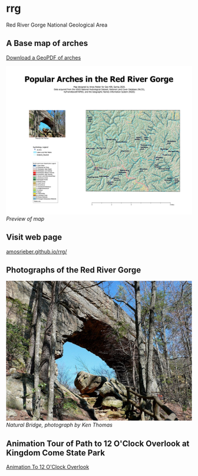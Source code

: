 # rrg

Red River Gorge National Geological Area

## A Base map of arches

[Download a GeoPDF of arches](basemap/rrg.pdf)

![Preview of map](basemap/rrg.jpg)      
*Preview of map*
 
 ## Visit web page

 [amosrieber.github.io/rrg/](https://amosrieber.github.io/rrg/)

 ## Photographs of the Red River Gorge
 ![Natural Bridge Arch](natural-bridge.jpg)     
 *Natural Bridge, photograph by Ken Thomas*

## Animation Tour of Path to 12 O'Clock Overlook at Kingdom Come State Park

[Animation To 12 O'Clock Overlook](https://youtu.be/W0gAwp6gSCE)